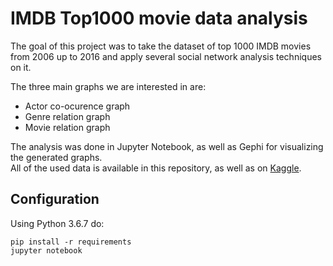 # IMDB Top1000 movie data analysis

The goal of this project was to take the dataset of top 1000 IMDB movies from 2006 up to 2016 and apply several social network analysis techniques on it.  

The three main graphs we are interested in are:

- Actor co-ocurence graph
- Genre relation graph
- Movie relation graph

The analysis was done in Jupyter Notebook, as well as Gephi for visualizing the generated graphs.  
All of the used data is available in this repository, as well as on [Kaggle](https://www.kaggle.com/PromptCloudHQ/imdb-data/data).

## Configuration

Using Python 3.6.7 do:

```
pip install -r requirements
jupyter notebook
```
